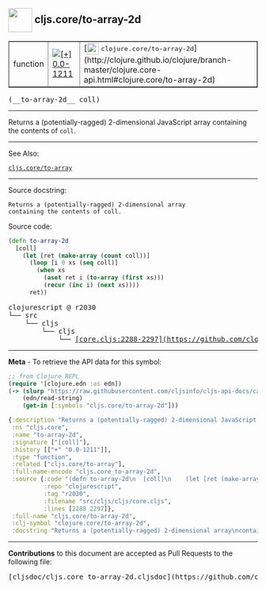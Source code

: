 ## <img width="48px" valign="middle" src="http://i.imgur.com/Hi20huC.png"> cljs.core/to-array-2d

 <table border="1">
<tr>

<td>function</td>
<td><a href="https://github.com/cljsinfo/cljs-api-docs/tree/0.0-1211"><img valign="middle" alt="[+] 0.0-1211" src="https://img.shields.io/badge/+-0.0--1211-lightgrey.svg"></a> </td>
<td>
[<img height="24px" valign="middle" src="http://i.imgur.com/1GjPKvB.png"> <samp>clojure.core/to-array-2d</samp>](http://clojure.github.io/clojure/branch-master/clojure.core-api.html#clojure.core/to-array-2d)
</td>
</tr>
</table>

 <samp>
(__to-array-2d__ coll)<br>
</samp>

---

Returns a (potentially-ragged) 2-dimensional JavaScript array containing the
contents of `coll`.

---


See Also:

[`cljs.core/to-array`](cljs.core_to-array.md)<br>

---

Source docstring:

```
Returns a (potentially-ragged) 2-dimensional array
containing the contents of coll.
```

Source code:

```clj
(defn to-array-2d
  [coll]
    (let [ret (make-array (count coll))]
      (loop [i 0 xs (seq coll)]
        (when xs
          (aset ret i (to-array (first xs)))
          (recur (inc i) (next xs))))
      ret))
```

 <pre>
clojurescript @ r2030
└── src
    └── cljs
        └── cljs
            └── <ins>[core.cljs:2288-2297](https://github.com/clojure/clojurescript/blob/r2030/src/cljs/cljs/core.cljs#L2288-L2297)</ins>
</pre>


---

__Meta__ - To retrieve the API data for this symbol:

```clj
;; from Clojure REPL
(require '[clojure.edn :as edn])
(-> (slurp "https://raw.githubusercontent.com/cljsinfo/cljs-api-docs/catalog/cljs-api.edn")
    (edn/read-string)
    (get-in [:symbols "cljs.core/to-array-2d"]))
```

```clj
{:description "Returns a (potentially-ragged) 2-dimensional JavaScript array containing the\ncontents of `coll`.",
 :ns "cljs.core",
 :name "to-array-2d",
 :signature ["[coll]"],
 :history [["+" "0.0-1211"]],
 :type "function",
 :related ["cljs.core/to-array"],
 :full-name-encode "cljs.core_to-array-2d",
 :source {:code "(defn to-array-2d\n  [coll]\n    (let [ret (make-array (count coll))]\n      (loop [i 0 xs (seq coll)]\n        (when xs\n          (aset ret i (to-array (first xs)))\n          (recur (inc i) (next xs))))\n      ret))",
          :repo "clojurescript",
          :tag "r2030",
          :filename "src/cljs/cljs/core.cljs",
          :lines [2288 2297]},
 :full-name "cljs.core/to-array-2d",
 :clj-symbol "clojure.core/to-array-2d",
 :docstring "Returns a (potentially-ragged) 2-dimensional array\ncontaining the contents of coll."}

```

---

__Contributions__ to this document are accepted as Pull Requests to the following file:

 <pre>
[cljsdoc/cljs.core_to-array-2d.cljsdoc](https://github.com/cljsinfo/cljs-api-docs/blob/master/cljsdoc/cljs.core_to-array-2d.cljsdoc)
</pre>

